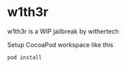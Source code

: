 # w1th3r

w1th3r is a WIP jailbreak by withertech

Setup CocoaPod workspace like this
```
pod install
```
